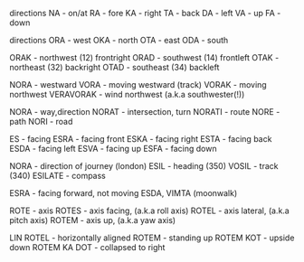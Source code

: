 directions
NA - on/at
RA - fore
KA - right
TA - back
DA - left
VA - up
FA - down

directions
ORA - west
OKA - north
OTA - east
ODA - south

ORAK - northwest (12) frontright
ORAD - southwest (14) frontleft
OTAK - northeast (32) backright
OTAD - southeast (34) backleft

NORA - westward
VORA - moving westward (track)
VORAK - moving northwest
VERAVORAK - wind northwest (a.k.a southwester(!))

NORA - way,direction
NORAT - intersection, turn
NORATI - route
NORE - path
NORI - road

ES - facing
ESRA - facing front
ESKA - facing right
ESTA - facing back
ESDA - facing left
ESVA - facing up
ESFA - facing down

NORA - direction of journey (london)
ESIL - heading (350)
VOSIL - track (340)
ESILATE - compass

ESRA - facing forward, not moving
ESDA, VIMTA (moonwalk)

ROTE - axis
ROTES - axis facing, (a.k.a roll axis)
ROTEL - axis lateral, (a.k.a pitch axis)
ROTEM - axis up, (a.k.a yaw axis)

LIN ROTEL - horizontally aligned
ROTEM - standing up
ROTEM KOT - upside down
ROTEM KA DOT - collapsed to right



